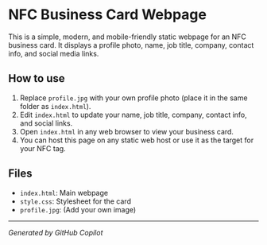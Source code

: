 # NFC Business Card Webpage

This is a simple, modern, and mobile-friendly static webpage for an NFC business card. It displays a profile photo, name, job title, company, contact info, and social media links.

## How to use
1. Replace `profile.jpg` with your own profile photo (place it in the same folder as `index.html`).
2. Edit `index.html` to update your name, job title, company, contact info, and social links.
3. Open `index.html` in any web browser to view your business card.
4. You can host this page on any static web host or use it as the target for your NFC tag.

## Files
- `index.html`: Main webpage
- `style.css`: Stylesheet for the card
- `profile.jpg`: (Add your own image)

---

*Generated by GitHub Copilot*
